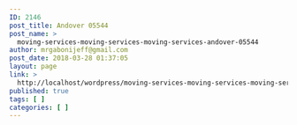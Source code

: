 ```yaml
---
ID: 2146
post_title: Andover 05544
post_name: >
  moving-services-moving-services-moving-services-andover-05544
author: mrgabonijeff@gmail.com
post_date: 2018-03-28 01:37:05
layout: page
link: >
  http://localhost/wordpress/moving-services-moving-services-moving-services-andover-05544/
published: true
tags: [ ]
categories: [ ]
---
```

